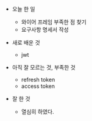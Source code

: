- 오늘 한 일
    - 와이어 프레임 부족한 점 찾기
    - 요구사항 명세서 작성

- 새로 배운 것
    - jwt

- 아직 잘 모르는 것, 부족한 것
    - refresh token
    - access token


- 잘 한 것
    - 열심히 하였다. 
